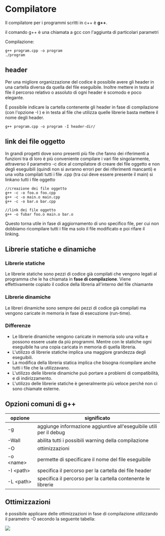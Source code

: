 ﻿# Compilatore

Il compilatore per i programmi scritti in c++ è **g++**.

il comando g++ è  una chiamata a gcc con l'aggiunta di particolari parametri

Compilazione:

	g++ program.cpp -o program
	./program

## header

Per una migliore organizzazione del codice è possibile avere gli header in una cartella diversa da quella del file eseguibile. Inoltre mettere in testa al file il percorso relativo o assoluto di ogni header è scomodo e poco elegante.

È possibile indicare la cartella contenente gli header in fase di compilazione (con l'opzione -I ) e in testa al file che utilizza quelle librerie basta mettere il nome degli header.

	g++ program.cpp -o program -I header-dir/

## link dei file oggetto

In grandi progetti dove sono presenti più file che fanno dei riferimenti a funzioni tra di loro è più conveniente compilare i vari file singolarmente, attraverso il parametro -c dice al compilatore di creare dei file oggetto e non degli eseguibili (quindi non si avranno errori per dei riferimenti mancanti) e una volta compilati tutti i file .cpp (tra cui deve essere presente il main) si linkano tutti i file oggetto

	//creazione dei file oggetto
	g++ -c -o foo.o foo.cpp
	g++ -c -o main.o main.cpp
	g++ -c -o bar.o bar.cpp
	
	//link dei file oggetto
	g++ -o fubar foo.o main.o bar.o

Questo torna utile in fase di aggiornamento di uno specifico file, per cui non dobbiamo ricompilare tutti i file ma solo il file modificato e poi rifare il linking.


## Librerie statiche e dinamiche

### Librerie statiche

Le librerie statiche sono pezzi di codice già compilati che vengono legati al programma che le ha chiamata in **fase di compilazione**. Viene effettivamente copiato il codice della libreria all'interno del file chiamante

### Librerie dinamiche

Le libreri dinamiche sono sempre dei pezzi di codice già compilati ma vengono caricate in memoria in fase di esecuzione (run-time). 

### Differenze

- Le librerie dinamiche vengono caricate in memoria solo una volta e possono essere usate da più programmi. Mentre con le statiche ogni eseguibile ha una copia caricata in memoria di quella libreria.
- L'utilizzo di librerie statiche implica una maggiore grandezza degli eseguibili.
- La modifica della libreria statica implica che bisogna ricompilare anche tutti i file che la utilizzavano.
- L'utilizzo delle librerie dinamiche può portare a problemi di compatibilità, e di indirizzamento.
- L'utilizzo delle librerie statiche è generalmente più veloce perché non ci sono chiamate esterne.


## Opzioni comuni di g++

| opzione | significato |
|--|--|
| -g | aggiunge informazione aggiuntive all'eseguibile utili per il debug |
| -Wall | abilita tutti i possibili warning della compilazione |
| -O | ottimizzazioni |
| -o \<name\>| permette di specificare il nome del file eseguibile |
| -I \<path\> | specifica il percorso per la cartella dei file header |
| -L \<path\> | specifica il percorso per la cartella contenente le librerie |


## Ottimizzazioni

è possibile applicare delle ottimizzazioni in fase di compilazione utilizzando il parametro -O secondo la seguente tabella:

![](https://i.ibb.co/zZfh9WT/optimization.png)




